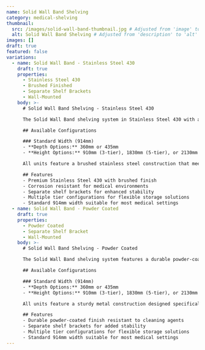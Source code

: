 ```yaml
---
name: Solid Wall Band Shelving
category: medical-shelving
thumbnail:
  src: /images/solid-wall-band-thumbnail.jpg # Adjusted from 'image' to 'src'
  alt: Solid Wall Band Shelving # Adjusted from 'description' to 'alt'
images: []
draft: true
featured: false
variations:
  - name: Solid Wall Band - Stainless Steel 430
    draft: true
    properties:
      - Stainless Steel 430
      - Brushed Finished
      - Separate Shelf Brackets
      - Wall-Mounted
    body: >-
      # Solid Wall Band Shelving - Stainless Steel 430

      The Solid Wall Band shelving system in Stainless Steel 430 with a premium brushed finish offers superior corrosion resistance and durability for demanding medical environments. The separate shelf brackets provide secure wall mounting and enhanced stability.

      ## Available Configurations

      ### Standard Width (914mm)
      - **Depth Options:** 360mm or 435mm
      - **Height Options:** 910mm (3-tier), 1830mm (5-tier), or 2130mm (7-tier)

      All units feature a brushed stainless steel construction that meets strict medical environment requirements, with excellent resistance to cleaning agents and disinfectants. The solid shelves provide stable support for a variety of medical supplies and equipment.

      ## Features
      - Premium Stainless Steel 430 with brushed finish
      - Corrosion resistant for medical environments
      - Separate shelf brackets for enhanced stability
      - Multiple tier configurations for flexible storage solutions
      - Standard 914mm width suitable for most medical settings
  - name: Solid Wall Band - Powder Coated
    draft: true
    properties:
      - Powder Coated
      - Separate Shelf Bracket
      - Wall-Mounted
    body: >-
      # Solid Wall Band Shelving - Powder Coated

      The Solid Wall Band shelving system features a durable powder-coated finish with separate shelf brackets for secure wall mounting. This system is available in multiple configurations to suit your specific medical storage needs.

      ## Available Configurations

      ### Standard Width (914mm)
      - **Depth Options:** 360mm or 435mm
      - **Height Options:** 910mm (3-tier), 1830mm (5-tier), or 2130mm (7-tier)

      All units feature a sturdy metal construction designed specifically for medical environments, with easy installation and cleaning. The solid shelves provide stable support for a variety of medical supplies and equipment.

      ## Features
      - Durable powder-coated finish resistant to cleaning agents
      - Separate shelf brackets for added stability
      - Multiple tier configurations for flexible storage solutions
      - Standard 914mm width suitable for most medical settings
---
```

